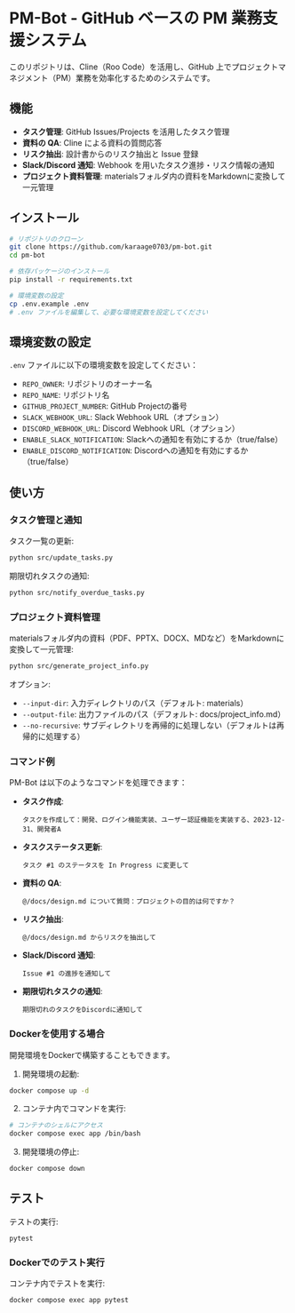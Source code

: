 # PM-Bot - GitHub ベースの PM 業務支援システム

このリポジトリは、Cline（Roo Code）を活用し、GitHub 上でプロジェクトマネジメント（PM）業務を効率化するためのシステムです。

## 機能

- **タスク管理**: GitHub Issues/Projects を活用したタスク管理
- **資料の QA**: Cline による資料の質問応答
- **リスク抽出**: 設計書からのリスク抽出と Issue 登録
- **Slack/Discord 通知**: Webhook を用いたタスク進捗・リスク情報の通知
- **プロジェクト資料管理**: materialsフォルダ内の資料をMarkdownに変換して一元管理

## インストール

```bash
# リポジトリのクローン
git clone https://github.com/karaage0703/pm-bot.git
cd pm-bot

# 依存パッケージのインストール
pip install -r requirements.txt

# 環境変数の設定
cp .env.example .env
# .env ファイルを編集して、必要な環境変数を設定してください
```

## 環境変数の設定

`.env` ファイルに以下の環境変数を設定してください：

- `REPO_OWNER`: リポジトリのオーナー名
- `REPO_NAME`: リポジトリ名
- `GITHUB_PROJECT_NUMBER`: GitHub Projectの番号
- `SLACK_WEBHOOK_URL`: Slack Webhook URL（オプション）
- `DISCORD_WEBHOOK_URL`: Discord Webhook URL（オプション）
- `ENABLE_SLACK_NOTIFICATION`: Slackへの通知を有効にするか（true/false）
- `ENABLE_DISCORD_NOTIFICATION`: Discordへの通知を有効にするか（true/false）

## 使い方

### タスク管理と通知

タスク一覧の更新:

```bash
python src/update_tasks.py
```

期限切れタスクの通知:

```bash
python src/notify_overdue_tasks.py
```

### プロジェクト資料管理

materialsフォルダ内の資料（PDF、PPTX、DOCX、MDなど）をMarkdownに変換して一元管理:

```bash
python src/generate_project_info.py
```

オプション:
- `--input-dir`: 入力ディレクトリのパス（デフォルト: materials）
- `--output-file`: 出力ファイルのパス（デフォルト: docs/project_info.md）
- `--no-recursive`: サブディレクトリを再帰的に処理しない（デフォルトは再帰的に処理する）

### コマンド例

PM-Bot は以下のようなコマンドを処理できます：

- **タスク作成**:
  ```
  タスクを作成して：開発、ログイン機能実装、ユーザー認証機能を実装する、2023-12-31、開発者A
  ```

- **タスクステータス更新**:
  ```
  タスク #1 のステータスを In Progress に変更して
  ```

- **資料の QA**:
  ```
  @/docs/design.md について質問：プロジェクトの目的は何ですか？
  ```

- **リスク抽出**:
  ```
  @/docs/design.md からリスクを抽出して
  ```

- **Slack/Discord 通知**:
  ```
  Issue #1 の進捗を通知して
  ```

- **期限切れタスクの通知**:
  ```
  期限切れのタスクをDiscordに通知して
  ```

### Dockerを使用する場合

開発環境をDockerで構築することもできます。

1. 開発環境の起動:

```bash
docker compose up -d
```

2. コンテナ内でコマンドを実行:

```bash
# コンテナのシェルにアクセス
docker compose exec app /bin/bash
```

3. 開発環境の停止:

```bash
docker compose down
```

## テスト

テストの実行:

    pytest

### Dockerでのテスト実行

コンテナ内でテストを実行:

```bash
docker compose exec app pytest
